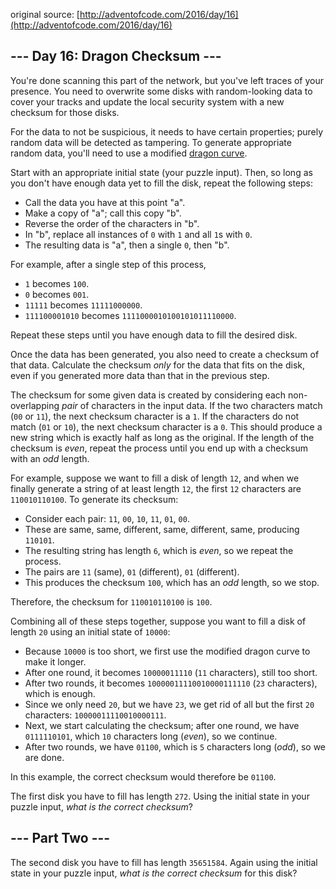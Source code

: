 original source: [http://adventofcode.com/2016/day/16](http://adventofcode.com/2016/day/16)
## --- Day 16: Dragon Checksum ---
You're done scanning this part of the network, but you've left traces of your presence. You need to overwrite some disks with random-looking data to cover your tracks and update the local security system with a new checksum for those disks.

For the data to not be suspicious, it needs to have certain properties; purely random data will be detected as tampering. To generate appropriate random data, you'll need to use a modified [dragon curve](https://en.wikipedia.org/wiki/Dragon_curve).

Start with an appropriate initial state (your puzzle input). Then, so long as you don't have enough data yet to fill the disk, repeat the following steps:


 - Call the data you have at this point "a".
 - Make a copy of "a"; call this copy "b".
 - Reverse the order of the characters in "b".
 - In "b", replace all instances of `0` with `1` and all `1`s with `0`.
 - The resulting data is "a", then a single `0`, then "b".

For example, after a single step of this process,


 - `1` becomes `100`.
 - `0` becomes `001`.
 - `11111` becomes `11111000000`.
 - `111100001010` becomes `1111000010100101011110000`.

Repeat these steps until you have enough data to fill the desired disk.

Once the data has been generated, you also need to create a checksum of that data. Calculate the checksum *only* for the data that fits on the disk, even if you generated more data than that in the previous step.

The checksum for some given data is created by considering each non-overlapping *pair* of characters in the input data.  If the two characters match (`00` or `11`), the next checksum character is a `1`.  If the characters do not match (`01` or `10`), the next checksum character is a `0`. This should produce a new string which is exactly half as long as the original. If the length of the checksum is *even*, repeat the process until you end up with a checksum with an *odd* length.

For example, suppose we want to fill a disk of length `12`, and when we finally generate a string of at least length `12`, the first `12` characters are `110010110100`. To generate its checksum:


 - Consider each pair: `11`, `00`, `10`, `11`, `01`, `00`.
 - These are same, same, different, same, different, same, producing `110101`.
 - The resulting string has length `6`, which is *even*, so we repeat the process.
 - The pairs are `11` (same), `01` (different), `01` (different).
 - This produces the checksum `100`, which has an *odd* length, so we stop.

Therefore, the checksum for `110010110100` is `100`.

Combining all of these steps together, suppose you want to fill a disk of length `20` using an initial state of `10000`:


 - Because `10000` is too short, we first use the modified dragon curve to make it longer.
 - After one round, it becomes `10000011110` (`11` characters), still too short.
 - After two rounds, it becomes `10000011110010000111110` (`23` characters), which is enough.
 - Since we only need `20`, but we have `23`, we get rid of all but the first `20` characters: `10000011110010000111`.
 - Next, we start calculating the checksum; after one round, we have `0111110101`, which `10` characters long (*even*), so we continue.
 - After two rounds, we have `01100`, which is `5` characters long (*odd*), so we are done.

In this example, the correct checksum would therefore be `01100`.

The first disk you have to fill has length `272`. Using the initial state in your puzzle input, *what is the correct checksum*?


## --- Part Two ---
The second disk you have to fill has length `35651584`. Again using the initial state in your puzzle input, *what is the correct checksum* for this disk?


